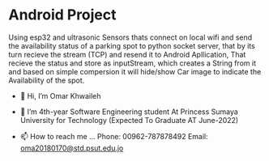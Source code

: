 # Android Project 

Using esp32 and ultrasonic Sensors thats connect on local wifi and send the availability status of a parking spot to python socket server,
that by its turn recieve the stream (TCP) and resend it to Android Apllication,
That recieve the status and store as inputStream, which creates a String from it 
and based on simple compersion it will hide/show Car image to indicate the Availability of the spot.


- 👋 Hi, I’m Omar Khwaileh


- 🌱 I’m 4th-year Software Engineering student At Princess Sumaya University for Technology (Expected To Graduate AT June-2022)


- 📫 How to reach me ...
Phone:  00962-787878492
Email: oma20180170@std.psut.edu.jo
